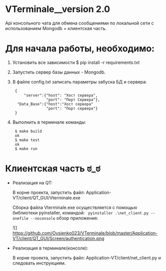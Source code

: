 #  VTerminale__version 2.0 

Api консольного чата для обмена сообщениями по локальной сети с использованием  Mongodb + клиентская часть.

# Для начала работы, необходимо:


1. Установить все зависимости $ pip install -r requirements.txt
2. Запустить сервер базы данных - Mongodb.
3. В файле config.txt записать параметры забуска БД и сервера:

        {
            "server":{"host": "Хост сервера", 
                      "port": "Порт Сервера"}, 
         "Data_Base":{"host":"Хост сервера"
                      "port": "Порт сервера"}
        }


4. Выполнить в терминале команды:
   
        $ make build
        ok
        $ make test
        ok
        $ make run


# Клиентская часть ಠ_ಠ


* Реализация на QT:
  
  В корне проекта, запустить файл: Application-VT/client/QT_GUI/Vterminale.exe

  Сборка файла Vterminale.exe осуществляется с помощью библиотеки pyinstaller, командой: ` pyinstaller .\net_client.py --onefile --noconsole` обзор приложения:

  ![] https://github.com/Ovsienko023/VTerminale/blob/master/Application-VT/client/QT_GUI/Screen/authentication.png
  
* Реализация в терминале(консоле): 
  
  В корне проекта, запустить файл: Application-VT/client/net_client.py и следовать инструкциям.
